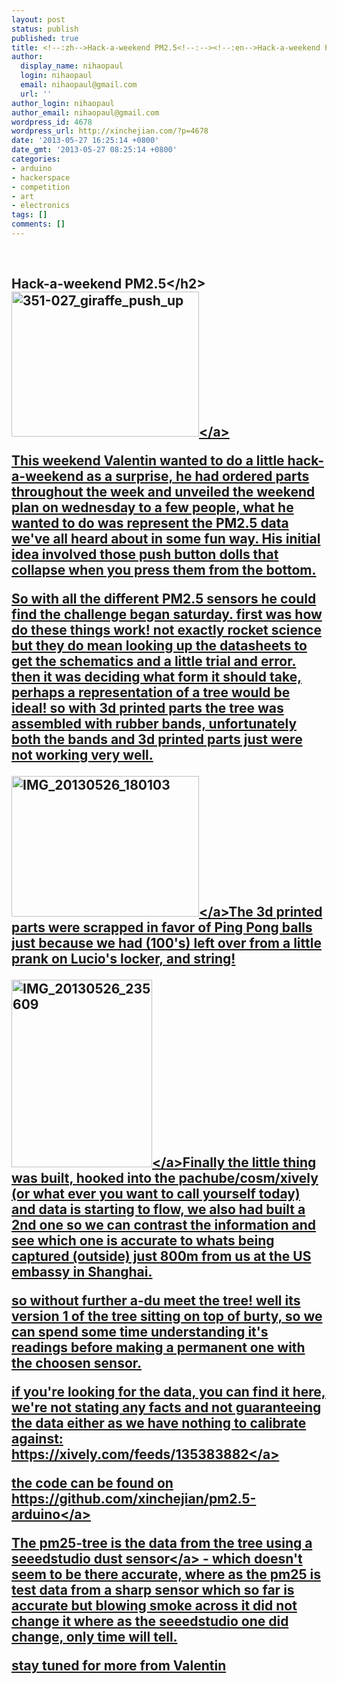 ```yaml
---
layout: post
status: publish
published: true
title: <!--:zh-->Hack-a-weekend PM2.5<!--:--><!--:en-->Hack-a-weekend PM2.5<!--:-->
author:
  display_name: nihaopaul
  login: nihaopaul
  email: nihaopaul@gmail.com
  url: ''
author_login: nihaopaul
author_email: nihaopaul@gmail.com
wordpress_id: 4678
wordpress_url: http://xinchejian.com/?p=4678
date: '2013-05-27 16:25:14 +0800'
date_gmt: '2013-05-27 08:25:14 +0800'
categories:
- arduino
- hackerspace
- competition
- art
- electronics
tags: []
comments: []
---
```

<p><!--:en--><br />
<h2>Hack-a-weekend PM2.5<&#47;h2><br />
<a href="http:&#47;&#47;xinchejian.com&#47;wp-content&#47;uploads&#47;2013&#47;05&#47;351-027_giraffe_push_up.gif"><img class="size-full wp-image-4679 alignnone" alt="351-027_giraffe_push_up" src="http:&#47;&#47;xinchejian.com&#47;wp-content&#47;uploads&#47;2013&#47;05&#47;351-027_giraffe_push_up.gif" width="300" height="232" &#47;><&#47;a></p>
<p>This weekend Valentin wanted to do a little hack-a-weekend as a surprise, he had ordered parts throughout the week and unveiled the weekend plan on wednesday to a few people, what he wanted to do was represent the PM2.5 data we've all heard about in some fun way. His initial idea involved those push button dolls that collapse when you press them from the bottom.</p>
<p>So with all the different PM2.5 sensors he could find the challenge began saturday. first was how do these things work! not exactly rocket science but they do mean looking up the datasheets to get the schematics and a little trial and error. then it was deciding what form it should take, perhaps a representation of a tree would be ideal! so with 3d printed parts the tree was assembled with rubber bands, unfortunately both the bands and 3d printed parts just were not working very well.</p>
<p><a href="http:&#47;&#47;xinchejian.com&#47;wp-content&#47;uploads&#47;2013&#47;05&#47;IMG_20130526_180103.jpg"><img class="alignleft size-medium wp-image-4682" alt="IMG_20130526_180103" src="http:&#47;&#47;xinchejian.com&#47;wp-content&#47;uploads&#47;2013&#47;05&#47;IMG_20130526_180103-300x225.jpg" width="300" height="225" &#47;><&#47;a>The 3d printed parts were scrapped in favor of Ping Pong balls just because we had (100's) left over from a little prank on Lucio's locker, and string!</p>
<p><a href="http:&#47;&#47;xinchejian.com&#47;wp-content&#47;uploads&#47;2013&#47;05&#47;IMG_20130526_235609.jpg"><img class="alignright" alt="IMG_20130526_235609" src="http:&#47;&#47;xinchejian.com&#47;wp-content&#47;uploads&#47;2013&#47;05&#47;IMG_20130526_235609-225x300.jpg" width="225" height="300" &#47;><&#47;a>Finally the little thing was built, hooked into the pachube&#47;cosm&#47;xively (or what ever you want to call yourself today) and data is starting to flow, we also had built a 2nd one so we can contrast the information and see which one is accurate to whats being captured (outside) just 800m from us at the US embassy in Shanghai.</p>
<p>so without further a-du meet the tree! well its version 1 of the tree sitting on top of burty, so we can spend some time understanding it's readings before making a permanent one with the choosen sensor.</p>
<p>if you're looking for the data, you can find it here, we're not stating any facts and not guaranteeing the data either as we have nothing to calibrate against: <a href="https:&#47;&#47;xively.com&#47;feeds&#47;135383882">https:&#47;&#47;xively.com&#47;feeds&#47;135383882<&#47;a></p>
<p>the code can be found on <a href="https:&#47;&#47;github.com&#47;xinchejian&#47;pm2.5-arduino">https:&#47;&#47;github.com&#47;xinchejian&#47;pm2.5-arduino<&#47;a></p>
<p>The pm25-tree is the data from the tree using a <a href="http:&#47;&#47;www.seeedstudio.com&#47;wiki&#47;Grove_-_Dust_Sensor">seeedstudio dust sensor<&#47;a> - which doesn't seem to be there accurate, where as the pm25 is test data from a sharp sensor which so far is accurate but blowing smoke across it did not change it where as the seeedstudio one did change, only time will tell.</p>
<p>stay tuned for more from Valentin<!--:--></p>
